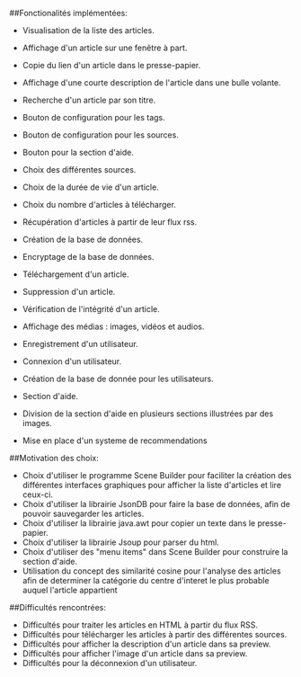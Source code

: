 ##Fonctionalités implémentées:

 - Visualisation de la liste des articles.
 - Affichage d'un article sur une fenêtre à part.
 - Copie du lien d'un article dans le presse-papier.
 - Affichage d'une courte description de l'article dans une bulle volante.
 - Recherche d'un article par son titre.
 - Bouton de configuration pour les tags.
 - Bouton de configuration pour les sources.
 - Bouton pour la section d'aide.

 - Choix des différentes sources.
 - Choix de la durée de vie d'un article.
 - Choix du nombre d'articles à télécharger.

 - Récupération d'articles à partir de leur flux rss.
 - Création de la base de données.
 - Encryptage de la base de données.
 - Téléchargement d'un article.
 - Suppression d'un article.
 - Vérification de l'intégrité d'un article.
 
 - Affichage des médias : images, vidéos et audios.
 
 - Enregistrement d'un utilisateur.
 - Connexion d'un utilisateur.
 - Création de la base de donnée pour les utilisateurs.
 
 - Section d'aide.
 - Division de la section d'aide en plusieurs sections illustrées par des images.
 - Mise en place d'un systeme de recommendations
 
##Motivation des choix:
 - Choix d'utiliser le programme Scene Builder pour faciliter la création des différentes interfaces graphiques pour afficher la liste d'articles et lire ceux-ci.
 - Choix d'utiliser la librairie JsonDB pour faire la base de données, afin de pouvoir sauvegarder les articles.
 - Choix d'utiliser la librairie java.awt pour copier un texte dans le presse-papier.
 - Choix d'utiliser la librairie Jsoup pour parser du html.
 - Choix d'utiliser des "menu items" dans Scene Builder pour construire la section d'aide.
 - Utilisation du concept des similarité cosine pour l'analyse des articles afin de determiner la catégorie du centre d'interet le plus probable auquel l'article appartient

##Difficultés rencontrées:
 - Difficultés pour traiter les articles en HTML à partir du flux RSS.
 - Difficultés pour télécharger les articles à partir des différentes sources.
 - Difficultés pour afficher la description d'un article dans sa preview.
 - Difficultés pour afficher l'image d'un article dans sa preview.
 - Difficultés pour la déconnexion d'un utilisateur.
 